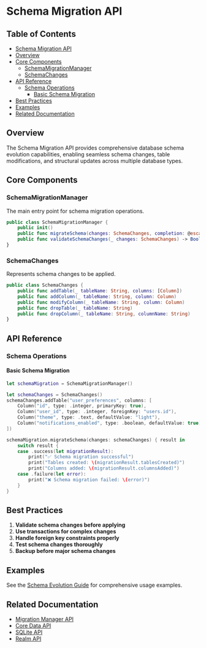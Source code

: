 # Schema Migration API

<!-- TOC START -->
## Table of Contents
- [Schema Migration API](#schema-migration-api)
- [Overview](#overview)
- [Core Components](#core-components)
  - [SchemaMigrationManager](#schemamigrationmanager)
  - [SchemaChanges](#schemachanges)
- [API Reference](#api-reference)
  - [Schema Operations](#schema-operations)
    - [Basic Schema Migration](#basic-schema-migration)
- [Best Practices](#best-practices)
- [Examples](#examples)
- [Related Documentation](#related-documentation)
<!-- TOC END -->


## Overview

The Schema Migration API provides comprehensive database schema evolution capabilities, enabling seamless schema changes, table modifications, and structural updates across multiple database types.

## Core Components

### SchemaMigrationManager

The main entry point for schema migration operations.

```swift
public class SchemaMigrationManager {
    public init()
    public func migrateSchema(changes: SchemaChanges, completion: @escaping (Result<SchemaMigrationResult, MigrationError>) -> Void)
    public func validateSchemaChanges(_ changes: SchemaChanges) -> Bool
}
```

### SchemaChanges

Represents schema changes to be applied.

```swift
public class SchemaChanges {
    public func addTable(_ tableName: String, columns: [Column])
    public func addColumn(_ tableName: String, column: Column)
    public func modifyColumn(_ tableName: String, column: Column)
    public func dropTable(_ tableName: String)
    public func dropColumn(_ tableName: String, columnName: String)
}
```

## API Reference

### Schema Operations

#### Basic Schema Migration

```swift
let schemaMigration = SchemaMigrationManager()

let schemaChanges = SchemaChanges()
schemaChanges.addTable("user_preferences", columns: [
    Column("id", type: .integer, primaryKey: true),
    Column("user_id", type: .integer, foreignKey: "users.id"),
    Column("theme", type: .text, defaultValue: "light"),
    Column("notifications_enabled", type: .boolean, defaultValue: true)
])

schemaMigration.migrateSchema(changes: schemaChanges) { result in
    switch result {
    case .success(let migrationResult):
        print("✅ Schema migration successful")
        print("Tables created: \(migrationResult.tablesCreated)")
        print("Columns added: \(migrationResult.columnsAdded)")
    case .failure(let error):
        print("❌ Schema migration failed: \(error)")
    }
}
```

## Best Practices

1. **Validate schema changes before applying**
2. **Use transactions for complex changes**
3. **Handle foreign key constraints properly**
4. **Test schema changes thoroughly**
5. **Backup before major schema changes**

## Examples

See the [Schema Evolution Guide](SchemaEvolutionGuide.md) for comprehensive usage examples.

## Related Documentation

- [Migration Manager API](MigrationManagerAPI.md)
- [Core Data API](CoreDataAPI.md)
- [SQLite API](SQLiteAPI.md)
- [Realm API](RealmAPI.md)
